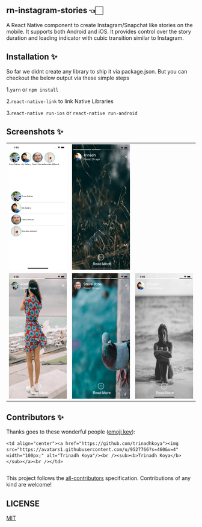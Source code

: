 ## rn-instagram-stories 👈🏻

 A React Native component to create Instagram/Snapchat like stories on the mobile. It supports both Android and iOS.
 It provides control over the story duration and loading indicator with cubic transition similar to Instagram.
 
## Installation ✨

So far we didnt create any library to ship it via package.json. But you can checkout the below output via these simple steps 

1.`yarn` or `npm install`  

2.`react-native-link` to link Native Libraries

3.`react-native run-ios` or `react-native run-android`

## Screenshots ✨

<table>
 
 <tr>
  <td align="center"><img src="https://github.com/Amit-khatkar/react-native-insta-stories/blob/master/screenshots/img.59.png" width="200px;height:300px"/></td>
  <td align="center"><img src="https://github.com/Amit-khatkar/react-native-insta-stories/blob/master/screenshots/img.47.png" width="200px;height:300px"/></td>
     
 </tr>
 <tr>
    <td align="center"><img src="https://github.com/Amit-khatkar/react-native-insta-stories/blob/master/screenshots/img.41.png" width="200px;height:300px"/></td>
  <td align="center"><img src="https://github.com/Amit-khatkar/react-native-insta-stories/blob/master/screenshots/img.58.png" width="200px;height:300px"/></td>
 <td align="center"><img src="https://github.com/Amit-khatkar/react-native-insta-stories/blob/master/screenshots/img.49.png" width="200px;height:300px"/></td>
    
  </tr>
 

</table>

## Contributors ✨

Thanks goes to these wonderful people ([emoji key](https://allcontributors.org/docs/en/emoji-key)):

<!-- ALL-CONTRIBUTORS-LIST:START - Do not remove or modify this section -->
<!-- prettier-ignore -->
<table>
 
  <tr>
   
    <td align="center"><a href="https://github.com/trinadhkoya"><img src="https://avatars1.githubusercontent.com/u/9527766?s=460&v=4" width="100px;" alt="Trinadh Koya"/><br /><sub><b>Trinadh Koya</b></sub></a><br /></td>
  </tr>
 
  

</table>

<!-- ALL-CONTRIBUTORS-LIST:END -->

This project follows the [all-contributors](https://allcontributors.org) specification.
Contributions of any kind are welcome!

## LICENSE

[MIT](LICENSE)
